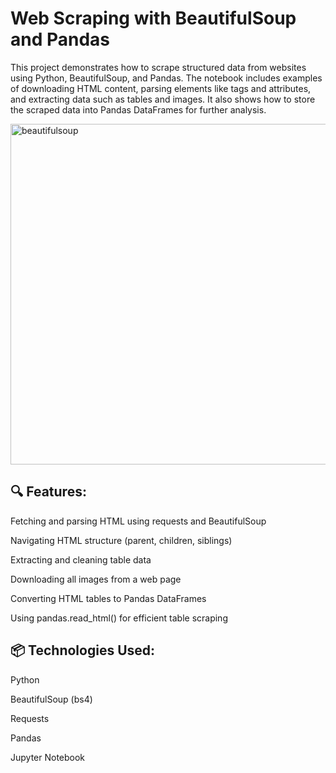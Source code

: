 # Web Scraping with BeautifulSoup and Pandas
This project demonstrates how to scrape structured data from websites using Python, BeautifulSoup, and Pandas. The notebook includes examples of downloading HTML content, parsing elements like tags and attributes, and extracting data such as tables and images. It also shows how to store the scraped data into Pandas DataFrames for further analysis.

<img width="1280" height="545" alt="beautifulsoup" src="https://github.com/user-attachments/assets/f770a36a-3573-4fda-ac53-2c258a4e565a" />


## 🔍 Features:
Fetching and parsing HTML using requests and BeautifulSoup

Navigating HTML structure (parent, children, siblings)

Extracting and cleaning table data

Downloading all images from a web page

Converting HTML tables to Pandas DataFrames

Using pandas.read_html() for efficient table scraping

## 📦 Technologies Used:
Python

BeautifulSoup (bs4)

Requests

Pandas

Jupyter Notebook

